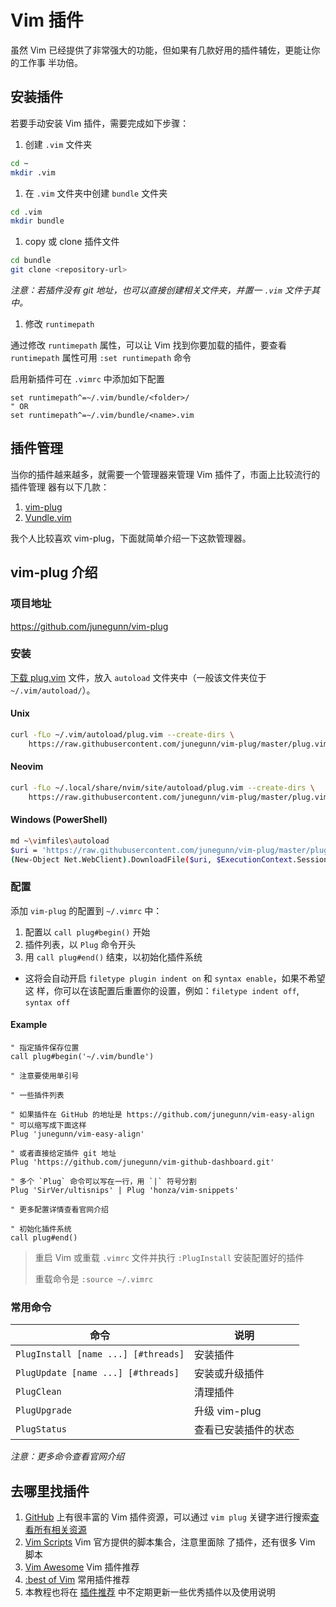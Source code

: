 # Vim 插件

虽然 Vim 已经提供了非常强大的功能，但如果有几款好用的插件辅佐，更能让你的工作事
半功倍。

## 安装插件

若要手动安装 Vim 插件，需要完成如下步骤：

1. 创建 `.vim` 文件夹

  ```bash
  cd ~
  mkdir .vim
  ```

1. 在 `.vim` 文件夹中创建 `bundle` 文件夹

  ```bash
  cd .vim
  mkdir bundle
  ```

1. copy 或 clone 插件文件

  ```bash
  cd bundle
  git clone <repository-url>
  ```

  _注意：若插件没有 git 地址，也可以直接创建相关文件夹，并置一 `.vim` 文件于其中。_

1. 修改 `runtimepath`

  通过修改 `runtimepath` 属性，可以让 Vim 找到你要加载的插件，要查看 `runtimepath`
  属性可用 `:set runtimepath` 命令

  启用新插件可在 `.vimrc` 中添加如下配置

  ```vim
  set runtimepath^=~/.vim/bundle/<folder>/
  " OR
  set runtimepath^=~/.vim/bundle/<name>.vim
  ```


## 插件管理

当你的插件越来越多，就需要一个管理器来管理 Vim 插件了，市面上比较流行的插件管理
器有以下几款：

1. [vim-plug](https://github.com/junegunn/vim-plug)
1. [Vundle.vim](https://github.com/VundleVim/Vundle.vim)

我个人比较喜欢 vim-plug，下面就简单介绍一下这款管理器。

## vim-plug 介绍

### 项目地址

https://github.com/junegunn/vim-plug

### 安装

[下载 plug.vim](https://raw.githubusercontent.com/junegunn/vim-plug/master/plug.vim)
文件，放入 `autoload` 文件夹中（一般该文件夹位于 `~/.vim/autoload/`）。

#### Unix

```bash
curl -fLo ~/.vim/autoload/plug.vim --create-dirs \
    https://raw.githubusercontent.com/junegunn/vim-plug/master/plug.vim
```

#### Neovim

```bash
curl -fLo ~/.local/share/nvim/site/autoload/plug.vim --create-dirs \
    https://raw.githubusercontent.com/junegunn/vim-plug/master/plug.vim
```

#### Windows (PowerShell)

```bash
md ~\vimfiles\autoload
$uri = 'https://raw.githubusercontent.com/junegunn/vim-plug/master/plug.vim'
(New-Object Net.WebClient).DownloadFile($uri, $ExecutionContext.SessionState.Path.GetUnresolvedProviderPathFromPSPath("~\vimfiles\autoload\plug.vim"))
```

### 配置

添加 `vim-plug` 的配置到 `~/.vimrc` 中：

1. 配置以 `call plug#begin()` 开始
1. 插件列表，以 `Plug` 命令开头
1. 用 `call plug#end()` 结束，以初始化插件系统
  - 这将会自动开启 `filetype plugin indent on` 和 `syntax enable`，如果不希望这
  样，你可以在该配置后重置你的设置，例如：`filetype indent off`, `syntax off`

#### Example

```vim
" 指定插件保存位置
call plug#begin('~/.vim/bundle')

" 注意要使用单引号

" 一些插件列表

" 如果插件在 GitHub 的地址是 https://github.com/junegunn/vim-easy-align
" 可以缩写成下面这样
Plug 'junegunn/vim-easy-align'

" 或者直接给定插件 git 地址
Plug 'https://github.com/junegunn/vim-github-dashboard.git'

" 多个 `Plug` 命令可以写在一行，用 `|` 符号分割
Plug 'SirVer/ultisnips' | Plug 'honza/vim-snippets'

" 更多配置详情查看官网介绍

" 初始化插件系统
call plug#end()
```

> 重启 Vim 或重载 `.vimrc` 文件并执行 `:PlugInstall` 安装配置好的插件
>
> 重载命令是 `:source ~/.vimrc`

### 常用命令

| 命令 | 说明 |
|---|---|
| `PlugInstall [name ...] [#threads]` | 安装插件 |
| `PlugUpdate [name ...] [#threads]` | 安装或升级插件 |
| `PlugClean` | 清理插件 |
| `PlugUpgrade` | 升级 vim-plug |
| `PlugStatus` | 查看已安装插件的状态 |

_注意：更多命令查看官网介绍_

## 去哪里找插件

1. [GitHub](https://github.com) 上有很丰富的 Vim 插件资源，可以通过 `vim plug`
关键字进行搜索[查看所有相关资源](https://github.com/search?utf8=%E2%9C%93&q=vim+plugin)
1. [Vim Scripts](http://www.vim.org/scripts/) Vim 官方提供的脚本集合，注意里面除
   了插件，还有很多 Vim 脚本
1. [Vim Awesome](http://vimawesome.com/) Vim 插件推荐
1. [:best of Vim](http://www.bestofvim.com/plugin/) 常用插件推荐
1. 本教程也将在 [插件推荐](plugins/index.md) 中不定期更新一些优秀插件以及使用说明
